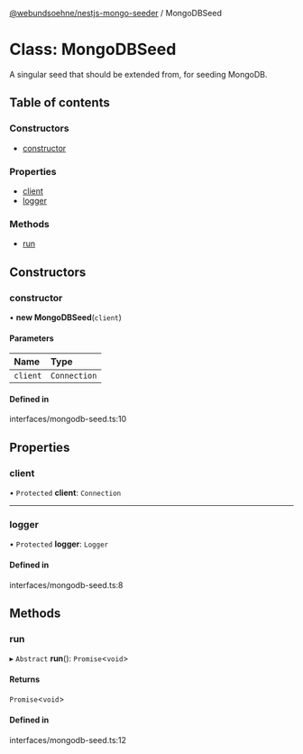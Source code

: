 [@webundsoehne/nestjs-mongo-seeder](../README.md) / MongoDBSeed

# Class: MongoDBSeed

A singular seed that should be extended from, for seeding MongoDB.

## Table of contents

### Constructors

- [constructor](MongoDBSeed.md#constructor)

### Properties

- [client](MongoDBSeed.md#client)
- [logger](MongoDBSeed.md#logger)

### Methods

- [run](MongoDBSeed.md#run)

## Constructors

### constructor

• **new MongoDBSeed**(`client`)

#### Parameters

| Name     | Type         |
| :------- | :----------- |
| `client` | `Connection` |

#### Defined in

interfaces/mongodb-seed.ts:10

## Properties

### client

• `Protected` **client**: `Connection`

---

### logger

• `Protected` **logger**: `Logger`

#### Defined in

interfaces/mongodb-seed.ts:8

## Methods

### run

▸ `Abstract` **run**(): `Promise`<`void`\>

#### Returns

`Promise`<`void`\>

#### Defined in

interfaces/mongodb-seed.ts:12
